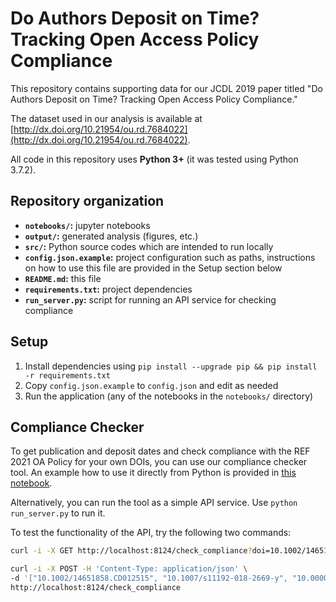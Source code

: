# Do Authors Deposit on Time? Tracking Open Access Policy Compliance

This repository contains supporting data for our JCDL 2019 paper titled "Do Authors Deposit on Time? Tracking Open Access Policy Compliance."

The dataset used in our analysis is available at [http://dx.doi.org/10.21954/ou.rd.7684022](http://dx.doi.org/10.21954/ou.rd.7684022).

All code in this repository uses **Python 3+** (it was tested using Python 3.7.2).

## Repository organization

- **`notebooks/`:** jupyter notebooks
- **`output/`:** generated analysis (figures, etc.)
- **`src/`:** Python source codes which are intended to run locally
- **`config.json.example`:** project configuration such as paths, instructions on how to use this file are provided in the Setup section below
- **`README.md`:** this file
- **`requirements.txt`:** project dependencies
- **`run_server.py`:** script for running an API service for checking compliance

## Setup

1. Install dependencies using ``pip install --upgrade pip && pip install -r requirements.txt``
2. Copy `config.json.example` to `config.json` and edit as needed
3. Run the application (any of the notebooks in the ``notebooks/`` directory)

## Compliance Checker

To get publication and deposit dates and check compliance with the REF 2021 OA Policy for your own DOIs, you can use our compliance checker tool. An example how to use it directly from Python is provided in [this notebook](./notebooks/03_compliance_checker.ipynb).

Alternatively, you can run the tool as a simple API service. Use `python run_server.py` to run it.

To test the functionality of the API, try the following two commands:

```bash
curl -i -X GET http://localhost:8124/check_compliance?doi=10.1002/14651858.CD012515
```

```bash
curl -i -X POST -H 'Content-Type: application/json' \
-d '["10.1002/14651858.CD012515", "10.1007/s11192-018-2669-y", "10.0000/abcd-efgh-ijkl", "10.1145/3057148.3057154", 12345]' \
http://localhost:8124/check_compliance
```